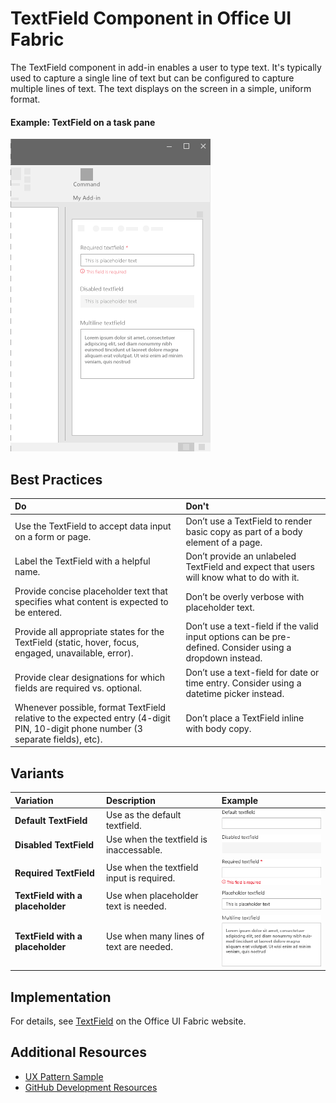 # TextField Component in Office UI Fabric

The TextField component in add-in enables a user to type text. It's typically used to capture a single line of text but can be configured to capture multiple lines of text. The text displays on the screen in a simple, uniform format.
  
#### Example: TextField on a task pane

![An image showing the Textfield](../images/overview_withApp_textfield.png)

## Best Practices

|**Do**|**Don't**|
|:------------|:--------------|
|Use the TextField to accept data input on a form or page.|Don’t use a TextField to render basic copy as part of a body element of a page.|
|Label the TextField with a helpful name.|Don’t provide an unlabeled TextField and expect that users will know what to do with it.|
|Provide concise placeholder text that specifies what content is expected to be entered.|Don’t be overly verbose with placeholder text.|
|Provide all appropriate states for the TextField (static, hover, focus, engaged, unavailable, error).|Don’t use a text-field if the valid input options can be pre-defined. Consider using a dropdown instead.|
|Provide clear designations for which fields are required vs. optional.|Don’t use a text-field for date or time entry. Consider using a datetime picker instead.|
|Whenever possible, format TextField relative to the expected entry (4-digit PIN, 10-digit phone number (3 separate fields), etc).|Don’t place a TextField inline with body copy.|

## Variants

|**Variation**|**Description**|**Example**|
|:------------|:--------------|:----------|
|**Default TextField**|Use as the default textfield.|![Default TextField image](../images/textfieldDefault.png)|
|**Disabled TextField**|Use when the textfield is inaccessable.|![Disabled TextField image](../images/textfieldDisabled.png)|
|**Required TextField**|Use when the textfield input is required.|![Required TextField image](../images/textfieldRequired.png)|
|**TextField with a placeholder**|Use when placeholder text is needed.|![TextField with a placeholder image](../images/textfieldPlaceholder.png)|
|**TextField with a placeholder**|Use when many lines of text are needed.|![TextField with a placeholder image](../images/textfieldMulti.png)|

## Implementation

For details, see [TextField](https://dev.office.com/fabric#/components/textfield) on the Office UI Fabric website.

## Additional Resources
* [UX Pattern Sample](https://office.visualstudio.com/DefaultCollection/OC/_git/GettingStarted-FabricReact)
* [GitHub Development Resources](https://github.com/OfficeDev/Office-Add-in-UX-Design-Patterns-Code)